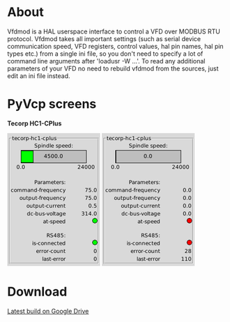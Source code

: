 # About
Vfdmod is a HAL userspace interface to control a VFD over MODBUS RTU protocol. Vfdmod takes all important settings (such as serial device communication speed, VFD registers, control values, hal pin names, hal pin types etc.) from a single ini file, so you don't need to specify a lot of command line arguments after 'loadusr -W ...'. To read any additional parameters of your VFD no need to rebuild vfdmod from the sources, just edit an ini file instead.

# PyVcp screens
**Tecorp HC1-CPlus**

![](https://raw.githubusercontent.com/aekhv/vfdmod/master/images/hc1-cplus-1.png) ![](https://raw.githubusercontent.com/aekhv/vfdmod/master/images/hc1-cplus-2.png)

# Download
[Latest build on Google Drive](https://drive.google.com/drive/folders/1h3QomeaVBhC2EMr2kg6_Duv5fGrwGm8s?usp=sharing)
